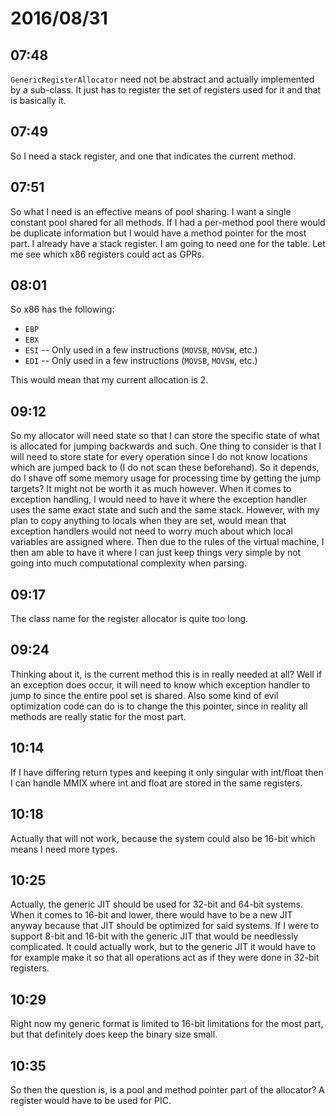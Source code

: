 # 2016/08/31

## 07:48

`GenericRegisterAllocator` need not be abstract and actually implemented by
a sub-class. It just has to register the set of registers used for it and that
is basically it.

## 07:49

So I need a stack register, and one that indicates the current method.

## 07:51

So what I need is an effective means of pool sharing. I want a single constant
pool shared for all methods. If I had a per-method pool there would be
duplicate information but I would have a method pointer for the most part. I
already have a stack register. I am going to need one for the table. Let me
see which x86 registers could act as GPRs.

## 08:01

So x86 has the following:

 * `EBP`
 * `EBX`
 * `ESI` -- Only used in a few instructions (`MOVSB`, `MOVSW`, etc.)
 * `EDI` -- Only used in a few instructions (`MOVSB`, `MOVSW`, etc.)

This would mean that my current allocation is 2.

## 09:12

So my allocator will need state so that I can store the specific state of
what is allocated for jumping backwards and such. One thing to consider is
that I will need to store state for every operation since I do not know
locations which are jumped back to (I do not scan these beforehand). So it
depends, do I shave off some memory usage for processing time by getting the
jump targets? It might not be worth it as much however. When it comes to
exception handling, I would need to have it where the exception handler uses
the same exact state and such and the same stack. However, with my plan to
copy anything to locals when they are set, would mean that exception handlers
would not need to worry much about which local variables are assigned where.
Then due to the rules of the virtual machine, I then am able to have it where
I can just keep things very simple by not going into much computational
complexity when parsing.

## 09:17

The class name for the register allocator is quite too long.

## 09:24

Thinking about it, is the current method this is in really needed at all? Well
if an exception does occur, it will need to know which exception handler to
jump to since the entire pool set is shared. Also some kind of evil
optimization code can do is to change the this pointer, since in reality all
methods are really static for the most part.

## 10:14

If I have differing return types and keeping it only singular with int/float
then I can handle MMIX where int and float are stored in the same registers.

## 10:18

Actually that will not work, because the system could also be 16-bit which
means I need more types.

## 10:25

Actually, the generic JIT should be used for 32-bit and 64-bit systems. When
it comes to 16-bit and lower, there would have to be a new JIT anyway because
that JIT should be optimized for said systems. If I were to support 8-bit and
16-bit with the generic JIT that would be needlessly complicated. It could
actually work, but to the generic JIT it would have to for example make it
so that all operations act as if they were done in 32-bit registers.

## 10:29

Right now my generic format is limited to 16-bit limitations for the most part,
but that definitely does keep the binary size small.

## 10:35

So then the question is, is a pool and method pointer part of the allocator?
A register would have to be used for PIC.

